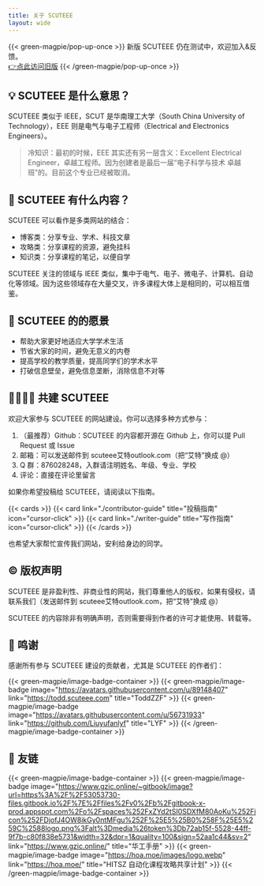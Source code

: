 ```yaml
---
title: 关于 SCUTEEE
layout: wide
---
```


<!-- more -->

{{< green-magpie/pop-up-once >}}
新版 SCUTEEE 仍在测试中，欢迎加入&反馈。<br>
[👉点此访问旧版](https://scuteee.github.io)
{{< /green-magpie/pop-up-once >}}

## 💡 SCUTEEE 是什么意思？

SCUTEEE 类似于 IEEE，SCUT 是华南理工大学（South China University of Technology），EEE 则是电气与电子工程师（Electrical and Electronics Engineers）。

<!-- EEE 还可以解读成 Everyday, Everything, Everyone. 不过鉴于当前 SCUTEEE 只与专业课程有关，所以没必要这样解读。未来如果 SCUTEEE 开始整理校园日常，我们就启用这个含义吧！ -->

> 冷知识：最初的时候，EEE 其实还有另一层含义：Excellent Electrical Engineer，卓越工程师。因为创建者是最后一届“电子科学与技术 卓越班”的。目前这个专业已经被取消。

## 📝 SCUTEEE 有什么内容？

SCUTEEE 可以看作是多类网站的结合：

- 博客类：分享专业、学术、科技文章
- 攻略类：分享课程的资源，避免挂科
- 知识类：分享课程的笔记，以便自学

SCUTEEE 关注的领域与 IEEE 类似，集中于电气、电子、微电子、计算机、自动化等领域。因为这些领域存在大量交叉，许多课程大体上是相同的，可以相互借鉴。

## 🎯 SCUTEEE 的的愿景

- 帮助大家更好地适应大学学术生活
- 节省大家的时间，避免无意义的内卷
- 提高学校的教学质量，提高同学们的学术水平
- 打破信息壁垒，避免信息垄断，消除信息不对等

## 🙋‍♂️🙋‍♀️ 共建 SCUTEEE

欢迎大家参与 SCUTEEE 的网站建设。你可以选择多种方式参与：

1. （最推荐）Github：SCUTEEE 的内容都开源在 Github 上，你可以提 Pull Request 或 Issue
2. 邮箱：可以发送邮件到 scuteee艾特outlook.com（把“艾特”换成 @）
3. Q 群：876028248，入群请注明姓名、年级、专业、学校
4. 评论：直接在评论里留言

如果你希望投稿给 SCUTEEE，请阅读以下指南。

{{< cards >}}
    {{< card link="./contributor-guide" title="投稿指南" icon="cursor-click" >}}
    {{< card link="./writer-guide" title="写作指南" icon="cursor-click" >}}
{{< /cards >}}

也希望大家帮忙宣传我们网站，安利给身边的同学。

## ©️ 版权声明

SCUTEEE 是非盈利性、非商业性的网站，我们尊重他人的版权，如果有侵权，请联系我们（发送邮件到 scuteee艾特outlook.com，把“艾特”换成 @）

SCUTEEE 的内容除非有明确声明，否则需要得到作者的许可才能使用、转载等。

## 🌻 鸣谢

感谢所有参与 SCUTEEE 建设的贡献者，尤其是 SCUTEEE 的作者们：

{{< green-magpie/image-badge-container >}}
  {{< green-magpie/image-badge  image="https://avatars.githubusercontent.com/u/89148407" link="https://todd.scuteee.com" title="ToddZZF" >}}
  {{< green-magpie/image-badge  image="https://avatars.githubusercontent.com/u/56731933" link="https://github.com/Liuyufanlyf" title="LYF" >}}
{{< /green-magpie/image-badge-container >}}

## 🤝 友链

{{< green-magpie/image-badge-container >}}
  {{< green-magpie/image-badge  image="https://www.gzic.online/~gitbook/image?url=https%3A%2F%2F53053730-files.gitbook.io%2F%7E%2Ffiles%2Fv0%2Fb%2Fgitbook-x-prod.appspot.com%2Fo%2Fspaces%252FxZYd2tSI0SDXfM80AoKu%252Ficon%252FDjofJ4OW8ikGy0ntMFgu%252F%25E5%25B0%258F%25E5%259C%2588logo.png%3Falt%3Dmedia%26token%3Db72ab15f-5528-44ff-9f7b-c80f838e5731&width=32&dpr=1&quality=100&sign=52aa1c44&sv=2" link="https://www.gzic.online/" title="华工手册" >}}
  {{< green-magpie/image-badge  image="https://hoa.moe/images/logo.webp" link="https://hoa.moe/" title="HITSZ 自动化课程攻略共享计划" >}}
{{< /green-magpie/image-badge-container >}}